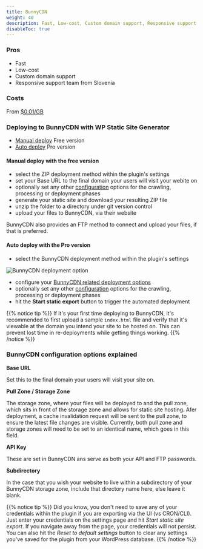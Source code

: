 ```yaml
---
title: BunnyCDN
weight: 40
description: Fast, Low-cost, Custom domain support, Responsive support team from Slovenia
disableToc: true
---
```


### Pros

 - Fast
 - Low-cost
 - Custom domain support
 - Responsive support team from Slovenia

### Costs

From [$0.01/GB ](https://bunnycdn.com/pricing)

### Deploying to BunnyCDN with WP Static Site Generator

 - [Manual deploy](#manual-deploy-with-the-free-version) Free version
 - [Auto deploy](#auto-deploy-with-the-pro-version) Pro version

#### Manual deploy with the free version

 - select the ZIP deployment method within the plugin's settings
 - set your Base URL to the final domain your users will visit your webite on
 - optionally set any other [configuration](/configuration) options for the crawling, processing or deployment phases 
 - generate your static site and download your resulting ZIP file
 - unzip the folder to a directory under git version control
 - upload your files to BunnyCDN, via their website

BunnyCDN also provides an FTP method to connect and upload your files, if that is preferred.

#### Auto deploy with the Pro version 

 - select the BunnyCDN deployment method within the plugin's settings

![BunnyCDN deployment option](/images/ui/bunncdn_deploy_option.png)

 - configure your [BunnyCDN related deployment options](#bunnycdn-configuration-options-explained)
 - optionally set any other [configuration](/configuration) options for the crawling, processing or deployment phases 
 - hit the **Start static export** button to trigger the automated deployment


{{% notice tip %}}
If it's your first time deploying to BunnyCDN, it's recommended to first upload a sample `index.html` file and verify that it's viewable at the domain you intend your site to be hosted on. This can prevent lost time in re-deployments while getting things working.
{{% /notice %}}

### BunnyCDN configuration options explained

**Base URL**

Set this to the final domain your users will visit your site on. 

**Pull Zone / Storage Zone**

The storage zone, where your files will be deployed to and the pull zone, which sits in front of the storage zone and allows for static site hosting. Afer deployment, a cache invalidation request will be sent to the pull zone, to ensure the latest file changes are visible. Currently, both pull zone and storage zones will need to be set to an identical name, which goes in this field.

**API Key**

These are set in BunnyCDN ans serve as both your API and FTP passwords.

**Subdirectory**

In the case that you wish your website to live within a subdirectory of your BunnyCDN storage zone, include that directory name here, else leave it blank.


{{% notice tip %}}
Did you know, you don't need to save any of your credentials within the plugin if you are exporting via the UI (vs CRON/CLI). Just enter your credentials on the settings page and hit *Start static site export*. If you navigate away from the page, your credentials will not persist. You can also hit the *Reset to default settings* button to clear any settings you've saved for the plugin from your WordPress database.
{{% /notice %}}
